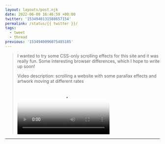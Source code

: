 ```yaml
---
layout: layouts/post.njk
date: 2022-06-09 16:46:59 +00:00
twitter: '1534940131588657154'
permalink: /status/{{ twitter }}/
tags: 
  - tweet
  - thread
previous: '1534940096075485185'
---
```


> I wanted to try some CSS-only scrolling effects for this site and it was really fun. Some interesting browser differences, which I hope to write up soon! 
> 
> <p class="sr-only">Video description: scrolling a website with some parallax effects and artwork moving at different rates</p>
> 
> <video controls preload="metadata" poster="/img/FU0zYIYVUAQru9G.jpg"><source src="/img/1534940131588657154-FU0zYIYVUAQru9G.mp4">Your browser does not support the video tag.</video>

---
